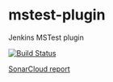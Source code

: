 mstest-plugin
=============

Jenkins MSTest plugin

[![Build Status](https://ci.jenkins.io/buildStatus/icon?job=Plugins/mstest-plugin/master&build=5)](https://ci.jenkins.io/job/Plugins/mstest-plugin/master/5/)

[SonarCloud report](https://sonarcloud.io/dashboard/index/org.jvnet.hudson.plugins:mstest)